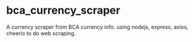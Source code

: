 # bca_currency_scraper
A currency scraper from BCA currency info.
using nodejs, express, axios, cheerio to do web scraping.
